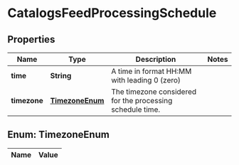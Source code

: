 

# CatalogsFeedProcessingSchedule

## Properties

Name | Type | Description | Notes
------------ | ------------- | ------------- | -------------
**time** | **String** | A time in format HH:MM with leading 0 (zero) | 
**timezone** | [**TimezoneEnum**](#TimezoneEnum) | The timezone considered for the processing schedule time. | 


## Enum: TimezoneEnum

Name | Value
---- | -----




